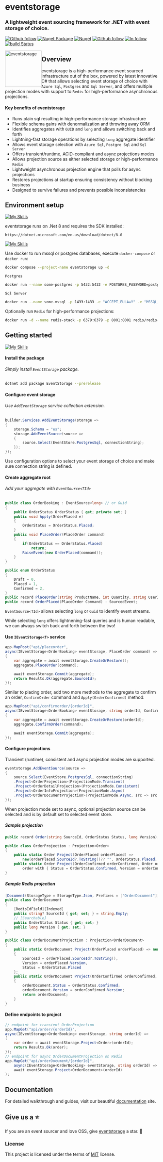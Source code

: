# eventstorage

### A lightweight event sourcing framework for .NET with event storage of choice.

[![Github follow](https://img.shields.io/badge/follow-eventstorage-bf9136?logo=github)](https://github.com/eventstorage)
[![Nuget Package](https://badgen.net/nuget/v/eventstorage)](https://www.nuget.org/packages/eventstorage)
[![Nuget](https://badgen.net/nuget/dt/eventstorage)](https://www.nuget.org/packages/eventstorage)
[![Github follow](https://img.shields.io/badge/give_us_a-⭐-yellow?logo=github)](https://github.com/eventstorage/eventstorage)
[![In follow](https://img.shields.io/badge/follow-LinkedIn-blue?logo=linkedin)](https://www.linkedin.com/in/sarwansurchi/)
[![build Status](https://dev.azure.com/eventstorage/eventstorage/_apis/build/status%2Feventstorage?branchName=main&label=azure%20pipes)](https://dev.azure.com/eventstorage/eventstorage/_build/latest?definitionId=1&branchName=main)

<div align="left">
    <img src=".assets/2.png" width="120" height="120" style="float:left;" alt="eventstorage">
</div>

## Overview

eventstorage is a high-performance event sourced infrastructure out of the box, powered by latest
innovative C# that allows selecting event storage of choice with `Azure Sql`, `Postgres` and `Sql Server`,
and offers multiple projection modes with support to `Redis` for high-performance asynchronous projections.

#### Key benefits of eventstorage
* Runs plain sql resulting in high-performance storage infrastructure 
* Flexible schema gains with denormalization and throwing away ORM
* Identifies aggregates with `GUID` and `long` and allows switching back and forth
* Lightning-fast storage operations by selecting `long` aggregate identifier
* Allows event storage selection with `Azure Sql`, `Postgre Sql` and `Sql Server`
* Offers transient/runtime, ACID-compliant and async projections modes
* Allows projection source as either selected storage or high-performance `Redis`
* Lightweight asynchronous projection engine that polls for async projections
* Restores projections at startup ensuring consistency without blocking business
* Designed to survive failures and prevents possible inconsistencies

## Environment setup

[![My Skills](https://skillicons.dev/icons?i=dotnet)](https://dotnet.microsoft.com/en-us/download/dotnet/8.0)

eventstorage runs on .Net 8 and requires the SDK installed:

    https://dotnet.microsoft.com/en-us/download/dotnet/8.0

[![My Skills](https://skillicons.dev/icons?i=docker)](https://dotnet.microsoft.com/en-us/download/dotnet/8.0)

Use docker to run mssql or postgres databases, execute `docker-compose` or `docker run`:
```sh
docker compose --project-name eventstorage up -d
```
`Postgres`
```sh
docker run --name some-postgres -p 5432:5432 -e POSTGRES_PASSWORD=postgres -d postgres
```
`Sql Server`
```sh
docker run --name some-mssql -p 1433:1433 -e "ACCEPT_EULA=Y" -e "MSSQL_SA_PASSWORD=sysadmin@1234" -d mcr.microsoft.com/mssql/server:2019-latest
```
Optionally run `Redis` for high-performance projections:
```sh
docker run -d --name redis-stack -p 6379:6379 -p 8001:8001 redis/redis-stack:latest
```

## Getting started

[![My Skills](https://skillicons.dev/icons?i=vscode)](https://dotnet.microsoft.com/en-us/download/dotnet/8.0)
#### Install the package

###### Simply install `EventStorage` package.
```sh
dotnet add package EventStorage --prerelease
```
#### Configure event storage

###### Use `AddEventStorage` service collection extension.

```csharp
builder.Services.AddEventStorage(storage =>
{
    storage.Schema = "es";
    storage.AddEventSource(source =>
    {
        source.Select(EventStore.PostgresSql, connectionString);
    });
});
```
Use configuration options to select your event storage of choice and make sure connection string is defined.

#### Create aggregate root
###### Add your aggregate with `EventSource<TId>`

```csharp
public class OrderBooking : EventSource<long> // or Guid
{
    public OrderStatus OrderStatus { get; private set; }
    public void Apply(OrderPlaced e)
    {
        OrderStatus = OrderStatus.Placed;
    }
    public void PlaceOrder(PlaceOrder command)
    {
        if(OrderStatus == OrderStatus.Placed)
            return;
        RaiseEvent(new OrderPlaced(command));
    }
}

public enum OrderStatus
{
    Draft = 0,
    Placed = 1,
    Confirmed = 2,
}
public record PlaceOrder(string ProductName, int Quantity, string UserId);
public record OrderPlaced(PlaceOrder Command) : SourcedEvent;
```
`EventSource<TId>` allows selecting `long` or `Guid` to identify event streams.

While selecting `long` offers lightnening-fast queries and is human readable, we can always switch back and forth between the two!

#### Use `IEventStorage<T>` service

```csharp
app.MapPost("api/placeorder", 
async(IEventStorage<OrderBooking> eventStorage, PlaceOrder command) =>
{
    var aggregate = await eventStorage.CreateOrRestore();
    aggregate.PlaceOrder(command);

    await eventStorage.Commit(aggregate);
    return Results.Ok(aggregate.SourceId);
});
```

Similar to placing order, add two more methods to the aggregate to confirm an order, `ConfirmOrder` command and `Apply(OrderConfirmed)` method:

```csharp
app.MapPost("api/confirmorder/{orderId}", 
async(IEventStorage<OrderBooking> eventStorage, string orderId, ConfirmOrder command) =>
{
    var aggregate = await eventStorage.CreateOrRestore(orderId);
    aggregate.ConfirmOrder(command);

    await eventStorage.Commit(aggregate);
});
```

#### Configure projections
Transient (runtime), consistent and async projection modes are supported.

```csharp
eventstorage.AddEventSource(source =>
{
    source.Select(EventStore.PostgresSql, connectionString)
    .Project<OrderProjection>(ProjectionMode.Transient)
    .Project<OrderDetailProjection>(ProjectionMode.Consistent)
    .Project<OrderInfoProjection>(ProjectionMode.Async)
    .Project<OrderDocumentProjection>(ProjectionMode.Async, src => src.Redis("redis://localhost"));
});
```
When projection mode set to async, optional projection source can be selected and is by default set to selected event store.

##### Sample projection
```csharp
public record Order(string SourceId, OrderStatus Status, long Version);

public class OrderProjection : Projection<Order>
{
    public static Order Project(OrderPlaced orderPlaced) => 
        new(orderPlaced.SourceId?.ToString()?? "", OrderStatus.Placed, orderPlaced.Version);
    public static Order Project(OrderConfirmed orderConfirmed, Order order) =>
        order with { Status = OrderStatus.Confirmed, Version = orderConfirmed.Version };
}
```
##### Sample Redis projection
```csharp
[Document(StorageType = StorageType.Json, Prefixes = ["OrderDocument"])]
public class OrderDocument
{
    [RedisIdField][Indexed]
    public string? SourceId { get; set; } = string.Empty;
    // [Searchable]
    public OrderStatus Status { get; set; }
    public long Version { get; set; }
}

public class OrderDocumentProjection : Projection<OrderDocument>
{
    public static OrderDocument Project(OrderPlaced orderPlaced) => new()
    {
        SourceId = orderPlaced.SourceId?.ToString(),
        Version = orderPlaced.Version,
        Status = OrderStatus.Placed
    };
    public static OrderDocument Project(OrderConfirmed orderConfirmed, OrderDocument orderDocument)
    {
        orderDocument.Status = OrderStatus.Confirmed;
        orderDocument.Version = orderConfirmed.Version;
        return orderDocument;
    }
}
```

#### Define endpoints to project
```csharp
// endpoint for transient OrderProjection
app.MapGet("api/order/{orderId}",
async(IEventStorage<OrderBooking> eventStorage, string orderId) =>
{
    var order = await eventStorage.Project<Order>(orderId);
    return Results.Ok(order);
});
// endpoint for async OrderDocumentProjection on Redis
app.MapGet("api/orderDocument/{orderId}",
    async(IEventStorage<OrderBooking> eventStorage, string orderId) =>
    await eventStorage.Project<OrderDocument>(orderId)
);
```

## Documentation
For detailed walkthrough and guides, visit our beautiful [documentation](https://eventstorage.github.io) site.


## Give us a ⭐
If you are an event sourcer and love OSS, give [eventstorage](https://github.com/eventstorage/eventstorage) a star. :purple_heart:

### License

This project is licensed under the terms of [MIT](https://github.com/eventstorage/eventstorage/blob/main/LICENSE) license.
